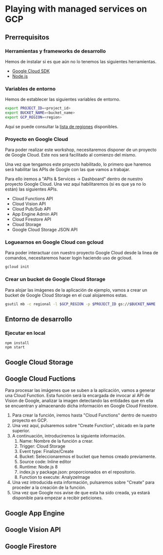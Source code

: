 # Playing with managed services on GCP

## Prerrequisitos

### Herramientas y frameworks de desarrollo

Hemos de instalar si es que aún no lo tenemos las siguientes herramientas.

* [Google Cloud SDK](https://cloud.google.com/sdk/install)
* [Node.js](https://nodejs.org/en/download/)

### Variables de entorno

Hemos de establecer las siguientes variables de entorno.

```bash
export PROJECT_ID=<project_id>
export BUCKET_NAME=<bucket_name>
export GCP_REGION=<region>
```

Aquí se puede consultar la [lista de regiones](https://cloud.google.com/storage/docs/locations#available_locations) disponibles.

### Proyecto en Google Cloud

Para poder realizar este workshop, necesitaremos disponer de un proyecto de Google Cloud. Este nos será facilitado al comienzo del mismo.

Una vez que tengamos este proyecto habilitado, lo primero que haremos será habilitar las APIs de Google con las que vamos a trabajar.

Para ello iremos a "APIs & Services -> Dashboard" dentro de nuestro proyecto Google Cloud. Una vez aquí habilitaremos (si es que ya no lo están) las siguientes APIs.
 * Cloud Functions API
 * Cloud Vision API
 * Cloud Pub/Sub API
 * App Engine Admin API
 * Cloud Firestore API
 * Cloud Storage
 * Google Cloud Storage JSON API


### Loguearnos en Google Cloud con gcloud

Para poder interactuar con nuestro proyecto Google Cloud desde la linea de comandos, necesitaremos hacer login haciendo uso de gcloud.

```bash
gcloud init
```

### Crear un bucket de Google Cloud Storage

Para alojar las imágenes de la aplicación de ejemplo, vamos a crear un bucket de Google Cloud Storage en el cual alojaremos estas.

```bash
gsutil mb -c regional -l $GCP_REGION -p $PROJECT_ID gs://$BUCKET_NAME
```

## Entorno de desarrollo

### Ejecutar en local

```node
npm install
npm start
```

## Google Cloud Storage


## Google Cloud Fuctions

Para procesar las imágenes que se suben a la aplicación, vamos a generar una Cloud Function. Esta función será la encargada de invocar al API de Vision de Google, analizar la imagen detectando las entidades que en ella se encuentran y almacenando dicha información en Google Cloud Firestore.

 1. Para crear la función, iremos hasta "Cloud Functions" dentro de nuestro proyecto en GCP.
 2. Una vez aquí, pulsaremos sobre "Create Function", ubicado en la parte superior.
 3. A continuación, introduciremos la siguiente información.
    1. Name: Nombre de la función a crear.
    2. Trigger: Cloud Storage
    3. Event type: Finalize/Create
    4. Bucket: Seleccionaremos el bucket que hemos creado previamente.
    5. Source code: Inline editor
    6. Runtime: Node.js 8
    7. index.js y package.json: proporcionados en el repositorio.
    8. Function to execute: AnalyzeImage
4. Una vez introducida esta información, pulsaremos sobre "Create" para proceder a la creación de la función.
5. Una vez que Google nos avise de que esta ha sido creada, ya estará disponible para empezar a recibir peticiones.

## Google App Engine


## Google Vision API



## Google Firestore